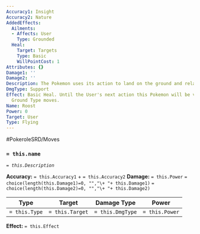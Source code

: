 ```yaml
---
Accuracy1: Insight
Accuracy2: Nature
AddedEffects:
  Ailments:
  - Affects: User
    Type: Grounded
  Heal:
    Target: Targets
    Type: Basic
    WillPointCost: 1
Attributes: {}
Damage1: ''
Damage2: ''
Description: The Pokemon uses its action to land on the ground and relax.
DmgType: Support
Effect: Basic Heal. Until the User's next action this Pokemon will be vulnerable to
  Ground Type moves.
Name: Roost
Power: 0
Target: User
Type: Flying
---
```


#PokeroleSRD/Moves

### `= this.name` 
*`= this.Description`*

**Accuracy:** `= this.Accuracy1` + `= this.Accuracy2`
**Damage:** `= this.Power` `= choice(length(this.Damage1)=0, "","\+ "+ this.Damage1)` `= choice(length(this.Damage2)=0, "","\+ "+ this.Damage2)`

| Type          | Target          | Damage Type          | Power          |
| ------------- | --------------- | ---------------- | -------------- |
| `= this.Type` | `= this.Target` | `= this.DmgType` | `= this.Power` | 

**Effect:** `= this.Effect`
